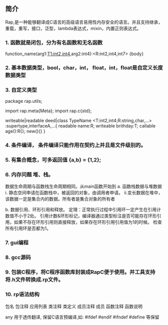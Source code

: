## 简介
Rap,是一种能够翻译成C语言的高级语言易用性内存安全的语言。并且支持继承，重载，重写，接口，泛型，lambda表达式，mixin，内置正则表达式。

### 1. 函数就是闭包，分为有名函数和无名函数

function_name(arg1:<T1:int2,int4>,arg2:int4):<R:int2,int4,int7> {body}

### 2. 基本数据类型，bool，char，int， float，int，float是自定义长度数据类型

### 3. 自定义类型
package rap.utils;

import rap.meta{Meta};
import rap.c{std};

writeable|readable deed|class TypeName <T:int2,int4;R:string,char,…> :supertype,interfaceA,…{
	readable name:R;
	writeable brithday:T;
	callable age():R{};
	new(){}
}

### 4. 条件编译， 条件编译只能作用在契约上并且是文件级别的。

### 5. 有集合概念，可多返回值 {a,b} = {1,2};

### 6. 内存问题 堆、栈。
数据生命周期与函数栈生命周期相同。从main函数开始到
a. 函数栈数据与堆数据
i. 静态空间申请在函数栈中，被返回的对象，由调用者申请。
ii.变长数据在堆中，该数据一定是集合内的数据。所有者是集合对象的所有者

b. 数据引用、环形引用和释放。
   定理：正常执行过程中引用环一定产生在引用计数值不小于2处。
   引用计数&环形标记，编译器通过类型标注是否可能存在环形引用，如果不存在环形引用则直接释放，如果存在环形引用引用值为1的时候。
 检查所有引用环是否都为1。
### 7. gui编程

### 8. gcc源码

### 9. 包装C程序，将C程序函数库封装成RapC便于使用。并工具支持将.h文件转换成.rp文件。


### 10. rp语法结构
包名
包注释
应用列表
类注释
类定义
成员注释
成员
函数注释
函数说明

any 用于透传翻译, 保留C语言预编译,如: #ifdef #endif #ifndef #define 等保留



